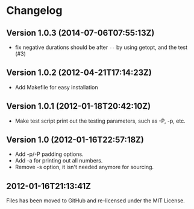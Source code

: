 Changelog
=========

## Version 1.0.3 (2014-07-06T07:55:13Z)

* fix negative durations should be after `--` by using getopt, and the test
  (#3)

## Version 1.0.2 (2012-04-21T17:14:23Z)

 * Add Makefile for easy installation

## Version 1.0.1 (2012-01-18T20:42:10Z)

 * Make test script print out the testing parameters, such as -P, -p, etc.

## Version 1.0 (2012-01-16T22:57:18Z)

 * Add -p/-P padding options.
 * Add -a for printing out all numbers.
 * Remove -s option, it isn't needed anymore for sourcing.

## 2012-01-16T21:13:41Z

  Files has been moved to GitHub and re-licensed under the MIT License.
